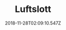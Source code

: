 ---
title: Luftslott
artist: Ugress
date: 2018-11-28T02:09:10.547Z
cover: /img/tumblr_od9bkx4mqi1vfaqyoo1_1280.jpg
styles:
  - Electronica
  - Trip hop
links:
  spotify: https://open.spotify.com/album/0BNXjPPSFrB80ea1ThuNWS?si=KXNTSQX2RnSvnRsYEshMxQ
  youtube: https://music.youtube.com/watch?v=nxbi65EbyvY
  applemusic: https://itunes.apple.com/us/album/luftslott-ep/490499534?uo=4
  soundcloud: ""
  bandcamp: https://ugress.bandcamp.com/album/luftslott-ep
  googleplay: https://play.google.com/music/m/Bseewkyi6awsnc57gkzcouear2i?signup_if_needed=1
  deezer: https://www.deezer.com/album/1634289
---